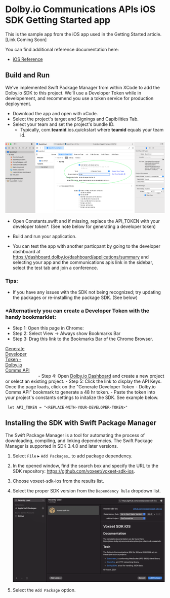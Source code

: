 # Dolby.io Communications APIs iOS SDK Getting Started app

This is the sample app from the iOS app used in the
Getting Started article.  [Link Coming Soon]

You can find additional reference documentation here:
- [iOS Reference](https://docs.dolby.io/communications/docs/ios-client-sdk-voxeetsdk)

## Build and Run
We've implemented Swift Package Manager from within XCode to add the Dolby.io SDK to this project.  We'll use a Developer Token while in developement, and recommend you use a token service for production deployment.

- Download the app and open with xCode.
- Select the project's target and Signings and Capibilities Tab.
- Select your team and set the project's bundle ID.
  - Typically, com.**teamid**.ios.quickstart where **teamid** equals your team id.

![Xcode Build Setting](./wiki-quickstart-bundleid.png)

- Open Constants.swift and if missing, replace the API_TOKEN with your developer token*. (See note below for generating a developer token)
  
- Build and run your application.
- You can test the app with another particpant by going to the developer dashboard at https://dashboard.dolby.io/dashboard/applications/summary and selecting your app and the communications apis link in the sidebar, select the test tab and join a conference.

### Tips:
- If you have any issues with the SDK not being recognized; try updating the packages or re-installing the package SDK. (See below)


### *Alternatively you can create a Developer Token with the handy bookmarklet:
- Step 1: Open this page in Chrome:
-  Step 2: Select View -> Always show Bookmarks Bar
-  Step 3: Drag this link to the Bookmarks Bar of the Chrome Browser.

<svg width="100" height="100" xmlns="http://www.w3.org/2000/svg">
<foreignObject width="100" height="100">
    <div xmlns="http://www.w3.org/1999/xhtml">
<a href="javascript:(() => {
        let delay = ms => new Promise(res => setTimeout(res, ms)); let button = document.querySelectorAll('button')[2];
        button.addEventListener('click', async (event) => {
            let done = await delay(3000);
            let key = document.querySelectorAll('input')[0].value;
            let secret = document.querySelectorAll('input')[1].value;
            var credentials = btoa(key + ':' + secret);
            let expiry = (3600 * 24 * 2);
            fetch('https://session.voxeet.com/v1/oauth2/token', {
                method: 'POST', headers: { 'Content-Type': 'application/json', 'Authorization': 'Basic ' + credentials }, body: JSON.stringify({ grant_type: 'client_credentials', expires_in: expiry })
            }).then(response => response.json()).then(data => {
                console.log('Success:', data, data['access_token']);
                navigator.clipboard.writeText(data['access_token']).then(() => { console.log('Text copied to clipboard...'); alert(`${ data['access_token'] } was written to the clipboard`);}).catch(err => { console.log('Something went wrong', err);})
            }).catch((error) => { console.error('Error:', error); alert('Error:', error); });
        });
        button.click();
    })();">Generate Developer Token - Dolby.io Comms API</a>
 </div>
</foreignObject>
</svg>
- Step 4: Open <a href="https://dashboard.dolby.io/dashboard/applications/summary">Dolby.io Dashboard</a> and
        create a new project or select an existing project.
- Step 5: Click the link to display the API Keys.
        Once the page loads, click on the "Generate Developer Token - Dolby.io Comms API" bookmark to generate a 48 hr
        token.
- Paste the token into your project's constants settings to initalize the SDK. See example below.
  

  ```
   let API_TOKEN = "<REPLACE-WITH-YOUR-DEVELOPER-TOKEN>"
  ```
 
## Installing the SDK with Swift Package Manager

The Swift Package Manager is a tool for automating the process of downloading, compiling, and linking dependencies. The Swift Package Manager is supported in SDK 3.4.0 and later versions.

1. Select `File` ▸ `Add Packages…` to add package dependency.

2. In the opened window, find the search box and specify the URL to the SDK repository: https://github.com/voxeet/voxeet-sdk-ios.

3. Choose voxeet-sdk-ios from the results list.

4. Select the proper SDK version from the `Dependency Rule` dropdown list.
   
    ![SPM Settings](./wiki-spm-install.png)

5. Select the `Add Package` option.
